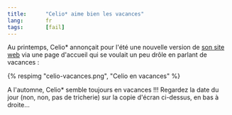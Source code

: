 ```yaml
--- 
title:      "Celio* aime bien les vacances" 
lang:       fr 
tags:       [fail]
---
```





Au printemps, Celio* annonçait pour l'été une nouvelle version de [son site web](http://www.celio.com/) via une page d'accueil qui se voulait un peu drôle en parlant de vacances :

{% respimg "celio-vacances.png", "Celio en vacances" %}

A l'automne, Celio* semble toujours en vacances !!! Regardez la date du jour (non, non, pas de tricherie) sur la copie d'écran ci-dessus, en bas à droite…
